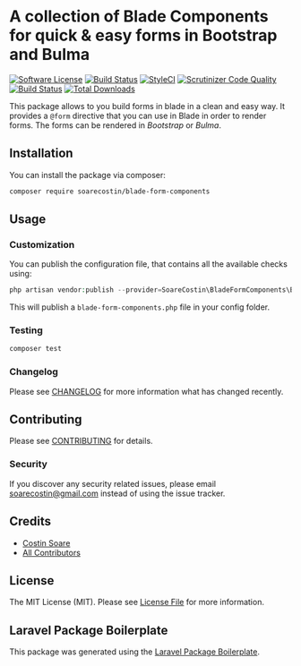 # A collection of Blade Components for quick & easy forms in Bootstrap and Bulma

[![Software License](https://img.shields.io/badge/license-MIT-brightgreen.svg?style=flat-square)](LICENSE.md)
[![Build Status](https://travis-ci.org/soarecostin/blade-form-components.svg?branch=master)](https://travis-ci.org/soarecostin/blade-form-components)
[![StyleCI](https://github.styleci.io/repos/195053164/shield?branch=master)](https://github.styleci.io/repos/195053164)
[![Scrutinizer Code Quality](https://scrutinizer-ci.com/g/soarecostin/blade-form-components/badges/quality-score.png?b=master)](https://scrutinizer-ci.com/g/soarecostin/blade-form-components/?branch=master)
[![Build Status](https://scrutinizer-ci.com/g/soarecostin/blade-form-components/badges/build.png?b=master)](https://scrutinizer-ci.com/g/soarecostin/blade-form-components/build-status/master)
[![Total Downloads](https://img.shields.io/packagist/dt/soarecostin/blade-form-components.svg?style=flat-square)](https://packagist.org/packages/soarecostin/blade-form-components)

This package allows to you build forms in blade in a clean and easy way. It provides a `@form` directive that you can use in Blade in order to render forms. The forms can be rendered in *Bootstrap* or *Bulma*.

## Installation

You can install the package via composer:

```bash
composer require soarecostin/blade-form-components
```

## Usage


### Customization
You can publish the configuration file, that contains all the available checks using:
```php
php artisan vendor:publish --provider=SoareCostin\BladeFormComponents\BladeFormComponentsServiceProvider
```

This will publish a `blade-form-components.php` file in your config folder.


### Testing

``` bash
composer test
```

### Changelog

Please see [CHANGELOG](CHANGELOG.md) for more information what has changed recently.

## Contributing

Please see [CONTRIBUTING](CONTRIBUTING.md) for details.

### Security

If you discover any security related issues, please email soarecostin@gmail.com instead of using the issue tracker.

## Credits

- [Costin Soare](https://github.com/soarecostin)
- [All Contributors](../../contributors)

## License

The MIT License (MIT). Please see [License File](LICENSE.md) for more information.

## Laravel Package Boilerplate

This package was generated using the [Laravel Package Boilerplate](https://laravelpackageboilerplate.com).
